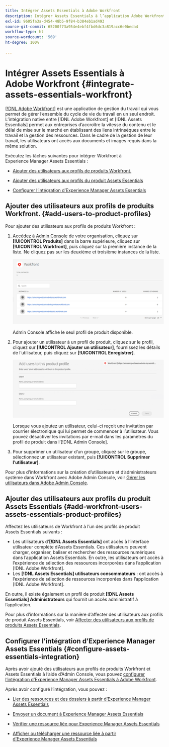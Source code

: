 ```yaml
---
title: Intégrer Assets Essentials à Adobe Workfront
description: Intégrer Assets Essentials à l’application Adobe Workfront afin de pouvoir accéder au référentiel Assets Essentials dans l’application Workfront.
exl-id: 9605fa3a-d454-48b5-9f84-b384eb1ad493
source-git-commit: 65200f73a954e4ebf4fbd6dc3a819acc6e0beda4
workflow-type: ht
source-wordcount: '569'
ht-degree: 100%

---
```


# Intégrer Assets Essentials à Adobe Workfront {#integrate-assets-essentials-workfront}

[[!DNL Adobe Workfront]](https://www.workfront.com/) est une application de gestion du travail qui vous permet de gérer l’ensemble du cycle de vie du travail en un seul endroit. L’intégration native entre [!DNL Adobe Workfront] et [!DNL Assets Essentials] permet aux entreprises d’accroître la vitesse du contenu et le délai de mise sur le marché en établissant des liens intrinsèques entre le travail et la gestion des ressources. Dans le cadre de la gestion de leur travail, les utilisateurs ont accès aux documents et images requis dans la même solution.

Exécutez les tâches suivantes pour intégrer Workfront à Experience Manager Assets Essentials :

* [Ajouter des utilisateurs aux profils de produits Workfront.](#add-users-to-product-profiles)

* [Ajouter des utilisateurs aux profils du produit Assets Essentials](#add-workfront-users-assets-essentials-product-profiles)

* [Configurer l’intégration d’Experience Manager Assets Essentials](#configure-assets-essentials-integration)

## Ajouter des utilisateurs aux profils de produits Workfront. {#add-users-to-product-profiles}

Pour ajouter des utilisateurs aux profils de produits Workfront :

1. Accédez à [Admin Console](https://adminconsole.adobe.com) de votre organisation, cliquez sur **[!UICONTROL Produits]** dans la barre supérieure, cliquez sur **[!UICONTROL Workfront]**, puis cliquez sur la première instance de la liste. Ne cliquez pas sur les deuxième et troisième instances de la liste.

   ![Profil administrateur Admin Console](assets/workfront-instances.png)

   Admin Console affiche le seul profil de produit disponible.

1. Pour ajouter un utilisateur à un profil de produit, cliquez sur le profil, cliquez sur **[!UICONTROL Ajouter un utilisateur]**, fournissez les détails de l’utilisateur, puis cliquez sur **[!UICONTROL Enregistrer]**.

   ![Ajouter le profil administrateur des utilisateurs](assets/add-users-workfront.png)

   Lorsque vous ajoutez un utilisateur, celui-ci reçoit une invitation par courrier électronique qui lui permet de commencer à l’utilisateur. Vous pouvez désactiver les invitations par e-mail dans les paramètres du profil de produit dans l’[!DNL Admin Console].

1. Pour supprimer un utilisateur d’un groupe, cliquez sur le groupe, sélectionnez un utilisateur existant, puis **[!UICONTROL Supprimer l’utilisateur]**.

Pour plus d’informations sur la création d’utilisateurs et d’administrateurs système dans Workfront avec Adobe Admin Console, voir [Gérer les utilisateurs dans Adobe Admin Console](https://one.workfront.com/s/document-item?bundleId=the-new-workfront-experience&amp;topicId=Content%2FAdministration_and_Setup%2FAdd_users%2FCreate_and_manage_users%2Fadmin-console.htm&amp;_LANG=enus).

## Ajouter des utilisateurs aux profils du produit Assets Essentials {#add-workfront-users-assets-essentials-product-profiles}

Affectez les utilisateurs de Workfront à l’un des profils de produit Assets Essentials suivants :

*  Les utilisateurs d’**[!DNL Assets Essentials]** ont accès à l’interface utilisateur complète d’Assets Essentials. Ces utilisateurs peuvent charger, organiser, baliser et rechercher des ressources numériques dans l’application Assets Essentials. En outre, les utilisateurs ont accès à l’expérience de sélection des ressources incorporées dans l’application [!DNL Adobe Workfront].
*  Les **[!DNL Assets Essentials] utilisateurs consommateurs** : ont accès à l’expérience de sélection de ressources incorporées dans l’application [!DNL Adobe Workfront].

En outre, il existe également un profil de produit **[!DNL Assets Essentials] Administrateurs** qui fournit un accès administratif à l’application.

Pour plus d’informations sur la manière d’affecter des utilisateurs aux profils de produit Assets Essentials, voir [Affecter des utilisateurs aux profils de produits Assets Essentials](deploy-administer.md#add-users-to-product-profiles).

## Configurer l’intégration d’Experience Manager Assets Essentials {#configure-assets-essentials-integration}

Après avoir ajouté des utilisateurs aux profils de produits Workfront et Assets Essentials à l’aide d’Admin Console, vous pouvez [configurer l’intégration d’Experience Manager Assets Essentials à Adobe Workfront](https://one.workfront.com/s/document-item?bundleId=the-new-workfront-experience&amp;topicId=Content%2FDocuments%2FAdobe_Workfront_for_Experience_Manager_Assets_Essentials%2F_workfront-for-aem-asset-essentials.htm).

Après avoir configuré l’intégration, vous pouvez :

* [Lier des ressources et des dossiers à partir d’Experience Manager Assets Essentials](https://one.workfront.com/s/document-item?bundleId=the-new-workfront-experience&amp;topicId=Content%2FDocuments%2FAdobe_Workfront_for_Experience_Manager_Assets_Essentials%2Flink-to-aem.htm&amp;_LANG=enus)

* [Envoyer un document à Experience Manager Assets Essentials](https://one.workfront.com/s/document-item?bundleId=the-new-workfront-experience&amp;topicId=Content%2FDocuments%2FAdobe_Workfront_for_Experience_Manager_Assets_Essentials%2Fsend-to-aem.htm&amp;_LANG=enus)

* [Vérifier une ressource liée pour Experience Manager Assets Essentials](https://one.workfront.com/s/document-item?bundleId=the-new-workfront-experience&amp;topicId=Content%2FDocuments%2FAdobe_Workfront_for_Experience_Manager_Assets_Essentials%2Fproof-linked-asset-aem.htm)

* [Afficher ou télécharger une ressource liée à partir d’Experience Manager Assets Essentials](https://one.workfront.com/s/document-item?bundleId=the-new-workfront-experience&amp;topicId=Content%2FDocuments%2FAdobe_Workfront_for_Experience_Manager_Assets_Essentials%2Fview-download-asset.htm)
